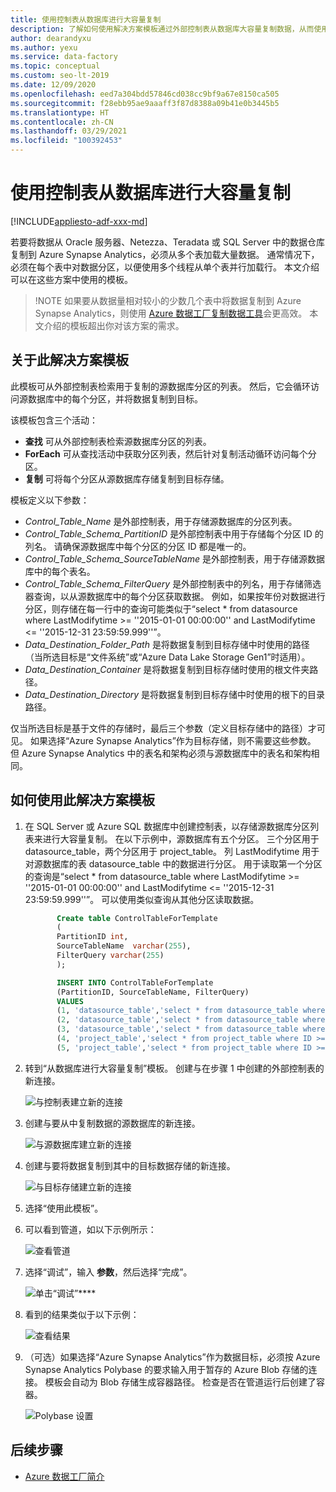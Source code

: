 ```yaml
---
title: 使用控制表从数据库进行大容量复制
description: 了解如何使用解决方案模板通过外部控制表从数据库大容量复制数据，从而使用 Azure 数据工厂存储源表的分区列表。
author: dearandyxu
ms.author: yexu
ms.service: data-factory
ms.topic: conceptual
ms.custom: seo-lt-2019
ms.date: 12/09/2020
ms.openlocfilehash: eed7a304bdd57846cd038cc9bf9a67e8150ca505
ms.sourcegitcommit: f28ebb95ae9aaaff3f87d8388a09b41e0b3445b5
ms.translationtype: HT
ms.contentlocale: zh-CN
ms.lasthandoff: 03/29/2021
ms.locfileid: "100392453"
---
```

# <a name="bulk-copy-from-a-database-with-a-control-table"></a>使用控制表从数据库进行大容量复制

[!INCLUDE[appliesto-adf-xxx-md](includes/appliesto-adf-xxx-md.md)]

若要将数据从 Oracle 服务器、Netezza、Teradata 或 SQL Server 中的数据仓库复制到 Azure Synapse Analytics，必须从多个表加载大量数据。 通常情况下，必须在每个表中对数据分区，以便使用多个线程从单个表并行加载行。 本文介绍可以在这些方案中使用的模板。

 >!NOTE 如果要从数据量相对较小的少数几个表中将数据复制到 Azure Synapse Analytics，则使用 [Azure 数据工厂复制数据工具](copy-data-tool.md)会更高效。 本文介绍的模板超出你对该方案的需求。

## <a name="about-this-solution-template"></a>关于此解决方案模板

此模板可从外部控制表检索用于复制的源数据库分区的列表。 然后，它会循环访问源数据库中的每个分区，并将数据复制到目标。

该模板包含三个活动：
- **查找** 可从外部控制表检索源数据库分区的列表。
- **ForEach** 可从查找活动中获取分区列表，然后针对复制活动循环访问每个分区。
- **复制** 可将每个分区从源数据库存储复制到目标存储。

模板定义以下参数：
- *Control_Table_Name* 是外部控制表，用于存储源数据库的分区列表。
- *Control_Table_Schema_PartitionID* 是外部控制表中用于存储每个分区 ID 的列名。 请确保源数据库中每个分区的分区 ID 都是唯一的。
- *Control_Table_Schema_SourceTableName* 是外部控制表，用于存储源数据库中的每个表名。
- *Control_Table_Schema_FilterQuery* 是外部控制表中的列名，用于存储筛选器查询，以从源数据库中的每个分区获取数据。 例如，如果按年份对数据进行分区，则存储在每一行中的查询可能类似于“select * from datasource where LastModifytime >= ''2015-01-01 00:00:00'' and LastModifytime <= ''2015-12-31 23:59:59.999''”。
- *Data_Destination_Folder_Path* 是将数据复制到目标存储中时使用的路径（当所选目标是“文件系统”或“Azure Data Lake Storage Gen1”时适用）。 
- *Data_Destination_Container* 是将数据复制到目标存储时使用的根文件夹路径。 
- *Data_Destination_Directory* 是将数据复制到目标存储中时使用的根下的目录路径。 

仅当所选目标是基于文件的存储时，最后三个参数（定义目标存储中的路径）才可见。 如果选择“Azure Synapse Analytics”作为目标存储，则不需要这些参数。 但 Azure Synapse Analytics 中的表名和架构必须与源数据库中的表名和架构相同。

## <a name="how-to-use-this-solution-template"></a>如何使用此解决方案模板

1. 在 SQL Server 或 Azure SQL 数据库中创建控制表，以存储源数据库分区列表来进行大容量复制。 在以下示例中，源数据库有五个分区。 三个分区用于 datasource_table，两个分区用于 project_table。 列 LastModifytime 用于对源数据库的表 datasource_table 中的数据进行分区。 用于读取第一个分区的查询是“select * from datasource_table where LastModifytime >= ''2015-01-01 00:00:00'' and LastModifytime <= ''2015-12-31 23:59:59.999''”。 可以使用类似查询从其他分区读取数据。

     ```sql
            Create table ControlTableForTemplate
            (
            PartitionID int,
            SourceTableName  varchar(255),
            FilterQuery varchar(255)
            );

            INSERT INTO ControlTableForTemplate
            (PartitionID, SourceTableName, FilterQuery)
            VALUES
            (1, 'datasource_table','select * from datasource_table where LastModifytime >= ''2015-01-01 00:00:00'' and LastModifytime <= ''2015-12-31 23:59:59.999'''),
            (2, 'datasource_table','select * from datasource_table where LastModifytime >= ''2016-01-01 00:00:00'' and LastModifytime <= ''2016-12-31 23:59:59.999'''),
            (3, 'datasource_table','select * from datasource_table where LastModifytime >= ''2017-01-01 00:00:00'' and LastModifytime <= ''2017-12-31 23:59:59.999'''),
            (4, 'project_table','select * from project_table where ID >= 0 and ID < 1000'),
            (5, 'project_table','select * from project_table where ID >= 1000 and ID < 2000');
    ```

2. 转到“从数据库进行大容量复制”模板。 创建与在步骤 1 中创建的外部控制表的新连接。

    ![与控制表建立新的连接](media/solution-template-bulk-copy-with-control-table/BulkCopyfromDB_with_ControlTable2.png)

3. 创建与要从中复制数据的源数据库的新连接。

    ![与源数据库建立新的连接](media/solution-template-bulk-copy-with-control-table/BulkCopyfromDB_with_ControlTable3.png)
    
4. 创建与要将数据复制到其中的目标数据存储的新连接。

    ![与目标存储建立新的连接](media/solution-template-bulk-copy-with-control-table/BulkCopyfromDB_with_ControlTable4.png)

5. 选择“使用此模板”。

6. 可以看到管道，如以下示例所示：

    ![查看管道](media/solution-template-bulk-copy-with-control-table/BulkCopyfromDB_with_ControlTable6.png)

7. 选择“调试”，输入 **参数**，然后选择“完成”。  

    ![单击“调试”****](media/solution-template-bulk-copy-with-control-table/BulkCopyfromDB_with_ControlTable7.png)

8. 看到的结果类似于以下示例：

    ![查看结果](media/solution-template-bulk-copy-with-control-table/BulkCopyfromDB_with_ControlTable8.png)

9. （可选）如果选择“Azure Synapse Analytics”作为数据目标，必须按 Azure Synapse Analytics Polybase 的要求输入用于暂存的 Azure Blob 存储的连接。 模板会自动为 Blob 存储生成容器路径。 检查是否在管道运行后创建了容器。
    
    ![Polybase 设置](media/solution-template-bulk-copy-with-control-table/BulkCopyfromDB_with_ControlTable9.png)
       
## <a name="next-steps"></a>后续步骤

- [Azure 数据工厂简介](introduction.md)
